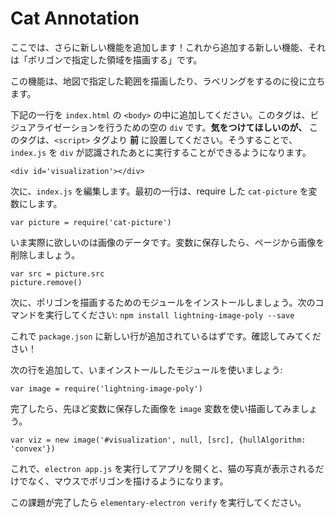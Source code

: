 # Cat Annotation

ここでは、さらに新しい機能を追加します！これから追加する新しい機能、それは「ポリゴンで指定した領域を描画する」です。

この機能は、地図で指定した範囲を描画したり、ラベリングをするのに役に立ちます。

下記の一行を `index.html` の `<body>` の中に追加してください。このタグは、ビジュアライゼーションを行うための空の `div` です。**気をつけてほしいのが、** このタグは、`<script>` タグより **前** に設置してください。そうすることで、`index.js` を `div` が認識されたあとに実行することができるようになります。

```
<div id='visualization'></div>
```

次に、`index.js` を編集します。最初の一行は、require した `cat-picture` を変数にします。

```
var picture = require('cat-picture')
```

いま実際に欲しいのは画像のデータです。変数に保存したら、ページから画像を削除しましょう。

```
var src = picture.src
picture.remove()
```

次に、ポリゴンを描画するためのモジュールをインストールしましょう。次のコマンドを実行してください: `npm install lightning-image-poly --save`

これで `package.json` に新しい行が追加されているはずです。確認してみてください！

次の行を追加して、いまインストールしたモジュールを使いましょう:

```
var image = require('lightning-image-poly')
```

完了したら、先ほど変数に保存した画像を `image` 変数を使い描画してみましょう。

```
var viz = new image('#visualization', null, [src], {hullAlgorithm: 'convex'})
```

これで、`electron app.js` を実行してアプリを開くと、猫の写真が表示されるだけでなく、マウスでポリゴンを描けるようになります。

この課題が完了したら `elementary-electron verify` を実行してください。
